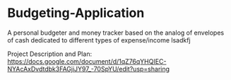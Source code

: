 # Budgeting-Application
A personal budgeter and money tracker based on the analog of envelopes of cash dedicated to different types of expense/income
lsadkfj


Project Description and Plan: https://docs.google.com/document/d/1qZ76qYHQIEC-NYAcAxDvdtdbk3FAGjiJY97_-70SpYU/edit?usp=sharing
